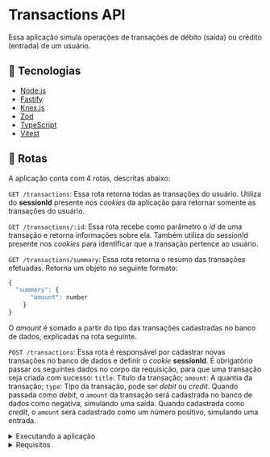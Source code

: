# Transactions API

Essa aplicação simula operações de transações de débito (saída) ou crédito (entrada) de um usuário.

## :rocket: Tecnologias

- [Node.js](https://nodejs.org/en)
- [Fastify](https://fastify.dev/)
- [Knex.js](https://knexjs.org/)
- [Zod](https://zod.dev/)
- [TypeScript](https://www.typescriptlang.org)
- [Vitest](https://vitest.dev/)
  
## :twisted_rightwards_arrows: Rotas

A aplicação conta com 4 rotas, descritas abaixo:

`GET /transactions`: Essa rota retorna todas as transações do usuário. Utiliza do **sessionId** presente nos *cookies* da aplicação para retornar somente as transações do usuário.

`GET /transactions/:id`: Essa rota recebe como parâmetro o *id* de uma transação e retorna informações sobre ela. Também utiliza do sessionId presente nos *cookies* para identificar que a transação pertence ao usuário.

`GET /transactions/summary`: Essa rota retorna o resumo das transações efetuadas. Retorna um objeto no seguinte formato: 
```js 
{
  "summary": { 
      "amount": number 
    }
}
```
O *amount* é somado a partir do tipo das transações cadastradas no banco de dados, explicadas na rota seguinte.

`POST /transactions`: Essa rota é responsável por cadastrar novas transações no banco de dados e definir o *cookie* **sessionId**. É obrigatório passar os seguintes dados no corpo da requisição, para que uma transação seja criada com sucesso: `title`: Título da transação; `amount`: A quantia da transação; `type`: Tipo da transação, pode ser *debit* ou *credit*. Quando passada como *debit*, o `amount` da transação será cadastrada no banco de dados como negativa, simulando uma saída. Quando cadastrada como *credit*, o `amount` será cadastrado como um número positivo, simulando uma entrada.

<details>
<summary>Executando a aplicação</summary>

### :information_source: Executando a aplicação

Abaixo segue as instruções para rodar a aplicação:

**1º** Comece clonando este repositório:
```bash 
git clone https://github.com/felipesanderp/ignite-node-02-rest-api.git
```

**2º** Acesse a pasta do projeto em um terminal de preferência própria:
```bash 
cd ignite-node-02-rest-api
```

**3º** Ainda no terminal, instale as dependências do projeto, com um gerenciador de pacotes de preferência própria (aqui estou utilizando o *npm*):
```bash 
npm install
```

**4º** Após terminar de instalar as dependências, execute o comando abaixo para realizar as *migrations*, isto é, criar as tabelas no banco de dados:
```bash 
npm run knex migrate:latest
```
Uma mensagem de sucesso deverá aparecer no seu terminal, como `Batch 1 run: 2 migrations`

**5º** Agora, é só executar a aplicação e testa-lá em uma ferramenta cliente de API's, como o [Insomnia](https://insomnia.rest/):
```bash 
npm run dev
```
A aplicação será executada na porta `3333`. Se acontecer algum erro de conflito nesta porta, você poderá modifica-lá no arquivo `index.ts` da pasta `env` ou parar a aplicação que já está utilizando essa porta.

</details>

<details>
<summary>Requisitos</summary>

## RF

- [x] O usuário deve poder criar uma nova transação;
- [x] O usuário deve poder obter um resumo da sua conta;
- [x] O usuário deve poder listar todas as transações que já ocorreram;
- [x] O usuário deve poder visualizar uma transação única;

## RN

- [x] A transação pode ser do tipo crédito que somará ao valor total, ou débito subtrairá;
- [x] Deve ser possível identificarmos o usuário entre as requisições;
- [x] O usuário só pode visualizar transações o qual ele criou;
</details>